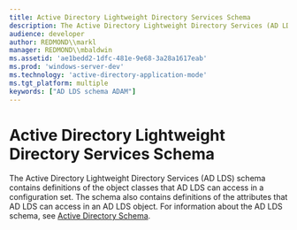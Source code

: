 ```yaml
---
title: Active Directory Lightweight Directory Services Schema
description: The Active Directory Lightweight Directory Services (AD LDS) schema contains definitions of the object classes that AD LDS can access in a configuration set.
audience: developer
author: REDMOND\\markl
manager: REDMOND\\mbaldwin
ms.assetid: 'ae1bedd2-1dfc-481e-9e68-3a28a1617eab'
ms.prod: 'windows-server-dev'
ms.technology: 'active-directory-application-mode'
ms.tgt_platform: multiple
keywords: ["AD LDS schema ADAM"]
---
```


# Active Directory Lightweight Directory Services Schema

The Active Directory Lightweight Directory Services (AD LDS) schema contains definitions of the object classes that AD LDS can access in a configuration set. The schema also contains definitions of the attributes that AD LDS can access in an AD LDS object. For information about the AD LDS schema, see [Active Directory Schema](https://msdn.microsoft.com/library/ms675085).

 

 




